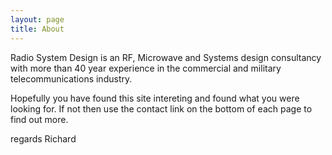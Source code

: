 ```yaml
---
layout: page
title: About
---
```

Radio System Design is an RF, Microwave and Systems design consultancy with 
more than 40 year experience in the commercial and military telecommunications industry.


Hopefully you have found this site intereting and found what you were looking for. 
If not then use the contact link on the bottom of each page to find out more.

regards Richard




